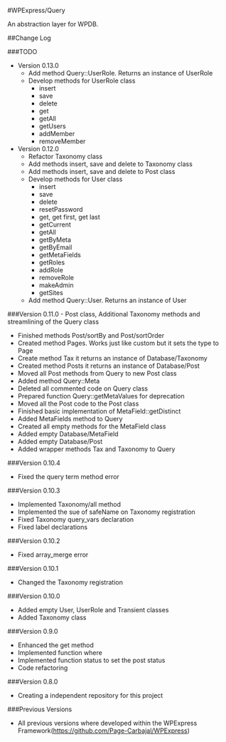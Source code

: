 #WPExpress/Query

An abstraction layer for WPDB.
 
##Change Log


###TODO

- Version 0.13.0
    - Add method Query::UserRole. Returns an instance of UserRole
    - Develop methods for UserRole class
        - insert
        - save
        - delete
        - get
        - getAll
        - getUsers
        - addMember
        - removeMember
- Version 0.12.0 
    - Refactor Taxonomy class
    - Add methods insert, save and delete to Taxonomy class
    - Add methods insert, save and delete to Post class
    - Develop methods for User class
        - insert
        - save
        - delete
        - resetPassword
        - get, get first, get last
        - getCurrent
        - getAll
        - getByMeta
        - getByEmail
        - getMetaFields
        - getRoles
        - addRole
        - removeRole
        - makeAdmin
        - getSites
    - Add method Query::User. Returns an instance of User


###Version 0.11.0 - Post class, Additional Taxonomy methods and streamlining of the Query class

- Finished methods Post/sortBy and Post/sortOrder
- Created method Pages. Works just like custom but it sets the type to Page
- Create method Tax it returns an instance of Database/Taxonomy 
- Created method Posts it returns an instance of Database/Post
- Moved all Post methods from Query to new Post class
- Added method Query::Meta
- Deleted all commented code on Query class
- Prepared function Query::getMetaValues for deprecation
- Moved all the Post code to the Post class
- Finished basic implementation of MetaField::getDistinct 
- Added MetaFields method to Query
- Created all empty methods for the MetaField class  
- Added empty Database/MetaField
- Added empty Database/Post
- Added wrapper methods Tax and Taxonomy to Query


###Version 0.10.4

- Fixed the query term method error 

###Version 0.10.3

- Implemented Taxonomy/all method
- Implemented the sue of safeName on Taxonomy registration
- Fixed Taxonomy query_vars declaration
- Fixed label declarations


###Version 0.10.2

- Fixed array_merge error


###Version 0.10.1

- Changed the Taxonomy registration


###Version 0.10.0

- Added empty User, UserRole and Transient classes 
- Added Taxonomy class


###Version 0.9.0

- Enhanced the get method
- Implemented function where
- Implemented function status to set the post status
- Code refactoring

###Version 0.8.0 

- Creating a independent repository for this project

###Previous Versions

- All previous versions where developed within the WPExpress Framework(https://github.com/Page-Carbajal/WPExpress)
